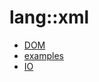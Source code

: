 # lang::xml


   * [DOM](Library/lang/xml/DOM.md)
   * [examples](Library/lang/xml/examples)
   * [IO](Library/lang/xml/IO.md)